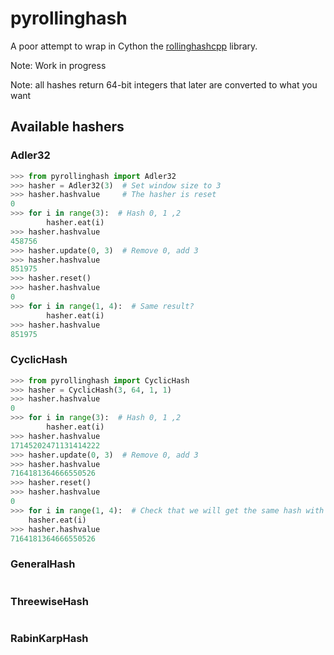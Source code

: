 # pyrollinghash

A poor attempt to wrap in Cython the [rollinghashcpp](https://github.com/lemire/rollinghashcpp) library.

Note: Work in progress

Note: all hashes return 64-bit integers that later are converted to what you want


## Available hashers

### Adler32

```python
>>> from pyrollinghash import Adler32
>>> hasher = Adler32(3)  # Set window size to 3
>>> hasher.hashvalue     # The hasher is reset
0
>>> for i in range(3):  # Hash 0, 1 ,2
        hasher.eat(i)
>>> hasher.hashvalue
458756
>>> hasher.update(0, 3)  # Remove 0, add 3
>>> hasher.hashvalue
851975
>>> hasher.reset()
>>> hasher.hashvalue
0
>>> for i in range(1, 4):  # Same result?
        hasher.eat(i)
>>> hasher.hashvalue
851975
```

### CyclicHash

```python
>>> from pyrollinghash import CyclicHash
>>> hasher = CyclicHash(3, 64, 1, 1)
>>> hasher.hashvalue
0
>>> for i in range(3):  # Hash 0, 1 ,2
        hasher.eat(i)
>>> hasher.hashvalue
17145202471131414222
>>> hasher.update(0, 3)  # Remove 0, add 3
>>> hasher.hashvalue
7164181364666550526
>>> hasher.reset()
>>> hasher.hashvalue
0
>>> for i in range(1, 4):  # Check that we will get the same hash with 1-3
    hasher.eat(i)
>>> hasher.hashvalue
7164181364666550526
```


### GeneralHash

```python
```

### ThreewiseHash

```python
```

### RabinKarpHash

```python
```
